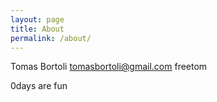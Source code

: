 ```yaml
---
layout: page
title: About
permalink: /about/
---
```


Tomas Bortoli <tomasbortoli@gmail.com> freetom

0days are fun
